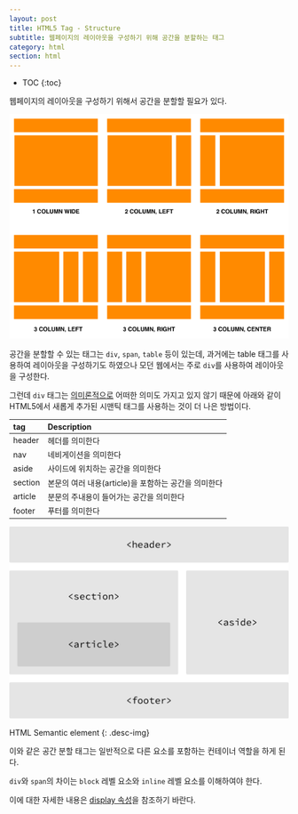 ```yaml
---
layout: post
title: HTML5 Tag - Structure
subtitle: 웹페이지의 레이아웃을 구성하기 위해 공간을 분할하는 태그
category: html
section: html
---
```


* TOC
{:toc}

웹페이지의 레이아웃을 구성하기 위해서 공간을 분할할 필요가 있다.

![html layout](/img/html-layout.png)

공간을 분할할 수 있는 태그는 `div`, `span`, `table` 등이 있는데, 과거에는 table 태그를 사용하여 레이아웃을 구성하기도 하였으나 모던 웹에서는 주로 `div`를 사용하여 레이아웃을 구성한다.

그런데 `div` 태그는 [의미론적으로](./html5-semantic-Web) 어떠한 의미도 가지고 있지 않기 때문에 아래와 같이 HTML5에서 새롭게 추가된 시맨틱 태그를 사용하는 것이 더 나은 방법이다.

| tag      | Description |
|:-------- |:------------|
| header   | 헤더를 의미한다
| nav      | 네비게이션을 의미한다
| aside    | 사이드에 위치하는 공간을 의미한다
| section  | 본문의 여러 내용(article)을 포함하는 공간을 의미한다
| article  | 분문의 주내용이 들어가는 공간을 의미한다
| footer   | 푸터를 의미한다

![HTML5 semantic elements](/img/building-structure.png)

HTML Semantic element
{: .desc-img}

이와 같은 공간 분할 태그는 일반적으로 다른 요소를 포함하는 컨테이너 역할을 하게 된다.

`div`와 `span`의 차이는 `block` 레벨 요소와 `inline` 레벨 요소를 이해하여야 한다.

이에 대한 자세한 내용은 [display 속성](./css3-display#display-)을 참조하기 바란다.
